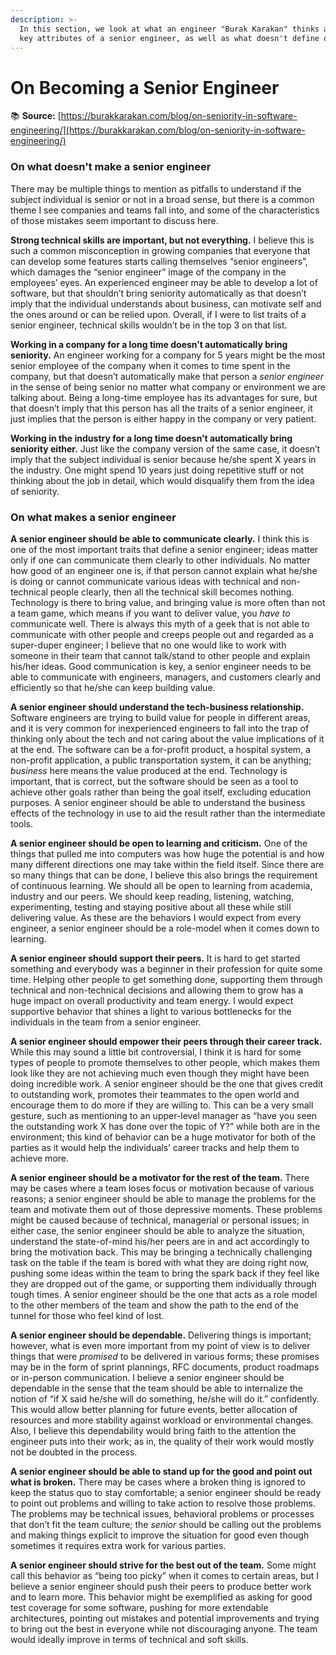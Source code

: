 ```yaml
---
description: >-
  In this section, we look at what an engineer "Burak Karakan" thinks are the
  key attributes of a senior engineer, as well as what doesn't define one.
---
```


# On Becoming a Senior Engineer

📚 **Source:** [https://burakkarakan.com/blog/on-seniority-in-software-engineering/](https://burakkarakan.com/blog/on-seniority-in-software-engineering/)

### On what doesn't make a senior engineer

There may be multiple things to mention as pitfalls to understand if the subject individual is senior or not in a broad sense, but there is a common theme I see companies and teams fall into, and some of the characteristics of those mistakes seem important to discuss here.

**Strong technical skills are important, but not everything.** I believe this is such a common misconception in growing companies that everyone that can develop some features starts calling themselves “senior engineers”, which damages the “senior engineer” image of the company in the employees’ eyes. An experienced engineer may be able to develop a lot of software, but that shouldn’t bring seniority automatically as that doesn’t imply that the individual understands about business, can motivate self and the ones around or can be relied upon. Overall, if I were to list traits of a senior engineer, technical skills wouldn’t be in the top 3 on that list.

**Working in a company for a long time doesn’t automatically bring seniority.** An engineer working for a company for 5 years might be the most senior employee of the company when it comes to time spent in the company, but that doesn’t automatically make that person a _senior engineer_ in the sense of being senior no matter what company or environment we are talking about. Being a long-time employee has its advantages for sure, but that doesn’t imply that this person has all the traits of a senior engineer, it just implies that the person is either happy in the company or very patient.

**Working in the industry for a long time doesn’t automatically bring seniority either.** Just like the company version of the same case, it doesn’t imply that the subject individual is senior because he/she spent X years in the industry. One might spend 10 years just doing repetitive stuff or not thinking about the job in detail, which would disqualify them from the idea of seniority.

### On what makes a senior engineer <a id="what-makes-a-senior-engineer"></a>

**A senior engineer should be able to communicate clearly.** I think this is one of the most important traits that define a senior engineer; ideas matter only if one can communicate them clearly to other individuals. No matter how good of an engineer one is, if that person cannot explain what he/she is doing or cannot communicate various ideas with technical and non-technical people clearly, then all the technical skill becomes nothing. Technology is there to bring value, and bringing value is more often than not a team game, which means if you want to deliver value, you _have to_ communicate well. There is always this myth of a geek that is not able to communicate with other people and creeps people out and regarded as a super-duper engineer; I believe that no one would like to work with someone in their team that cannot talk/stand to other people and explain his/her ideas. Good communication is key, a senior engineer needs to be able to communicate with engineers, managers, and customers clearly and efficiently so that he/she can keep building value.

**A senior engineer should understand the tech-business relationship.** Software engineers are trying to build value for people in different areas, and it is very common for inexperienced engineers to fall into the trap of thinking only about the tech and not caring about the value implications of it at the end. The software can be a for-profit product, a hospital system, a non-profit application, a public transportation system, it can be anything; _business_ here means the value produced at the end. Technology is important, that is correct, but the software should be seen as a tool to achieve other goals rather than being the goal itself, excluding education purposes. A senior engineer should be able to understand the business effects of the technology in use to aid the result rather than the intermediate tools.

**A senior engineer should be open to learning and criticism.** One of the things that pulled me into computers was how huge the potential is and how many different directions one may take within the field itself. Since there are so many things that can be done, I believe this also brings the requirement of continuous learning. We should all be open to learning from academia, industry and our peers. We should keep reading, listening, watching, experimenting, testing and staying positive about all these while still delivering value. As these are the behaviors I would expect from every engineer, a senior engineer should be a role-model when it comes down to learning.

**A senior engineer should support their peers.** It is hard to get started something and everybody was a beginner in their profession for quite some time. Helping other people to get something done, supporting them through technical and non-technical decisions and allowing them to grow has a huge impact on overall productivity and team energy. I would expect supportive behavior that shines a light to various bottlenecks for the individuals in the team from a senior engineer.

**A senior engineer should empower their peers through their career track.** While this may sound a little bit controversial, I think it is hard for some types of people to promote themselves to other people, which makes them look like they are not achieving much even though they might have been doing incredible work. A senior engineer should be the one that gives credit to outstanding work, promotes their teammates to the open world and encourage them to do more if they are willing to. This can be a very small gesture, such as mentioning to an upper-level manager as “have you seen the outstanding work X has done over the topic of Y?” while both are in the environment; this kind of behavior can be a huge motivator for both of the parties as it would help the individuals’ career tracks and help them to achieve more.

**A senior engineer should be a motivator for the rest of the team.** There may be cases where a team loses focus or motivation because of various reasons; a senior engineer should be able to manage the problems for the team and motivate them out of those depressive moments. These problems might be caused because of technical, managerial or personal issues; in either case, the senior engineer should be able to analyze the situation, understand the state-of-mind his/her peers are in and act accordingly to bring the motivation back. This may be bringing a technically challenging task on the table if the team is bored with what they are doing right now, pushing some ideas within the team to bring the spark back if they feel like they are dropped out of the game, or supporting them individually through tough times. A senior engineer should be the one that acts as a role model to the other members of the team and show the path to the end of the tunnel for those who feel kind of lost.

**A senior engineer should be dependable.** Delivering things is important; however, what is even more important from my point of view is to deliver things that were _promised_ to be delivered in various forms; these promises may be in the form of sprint plannings, RFC documents, product roadmaps or in-person communication. I believe a senior engineer should be dependable in the sense that the team should be able to internalize the notion of “if X said he/she will do something, he/she will do it.” confidently. This would allow better planning for future events, better allocation of resources and more stability against workload or environmental changes. Also, I believe this dependability would bring faith to the attention the engineer puts into their work; as in, the quality of their work would mostly not be doubted in the process.

**A senior engineer should be able to stand up for the good and point out what is broken.** There may be cases where a broken thing is ignored to keep the status quo to stay comfortable; a senior engineer should be ready to point out problems and willing to take action to resolve those problems. The problems may be technical issues, behavioral problems or processes that don’t fit the team culture; the _senior_ should be calling out the problems and making things explicit to improve the situation for good even though sometimes it requires extra work for various parties.

**A senior engineer should strive for the best out of the team.** Some might call this behavior as “being too picky” when it comes to certain areas, but I believe a senior engineer should push their peers to produce better work and to learn more. This behavior might be exemplified as asking for good test coverage for some software, pushing for more extendable architectures, pointing out mistakes and potential improvements and trying to bring out the best in everyone while not discouraging anyone. The team would ideally improve in terms of technical and soft skills.

